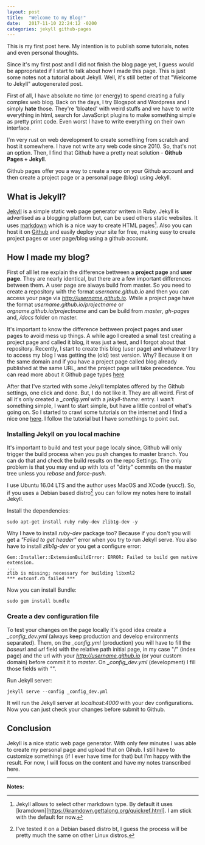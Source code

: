 ```yaml
---
layout: post
title:  "Welcome to my Blog!"
date:   2017-11-10 22:24:12 -0200
categories: jekyll github-pages
---
```


This is my first post here. My intention is to publish some tutorials, notes and even personal thoughts. 

Since it's my first post and I did not finish the blog page yet, I guess would be appropriated if I start to talk about how I made this page. This is just some notes not a tutorial about Jekyll. Well, it's still better of that "Welcome to Jekyll" autogenerated post.

First of all, I have absolute no time (or energy) to spend creating a fully complex web blog. Back on the days, I try Blogspot and Wordpress and I simply **hate** those. They're 'bloated' with weird stuffs and we have to write everything in html, search for JavaScript plugins to make something simple as pretty print code. Even worst I have to write everything on their own interface.

I'm very rust on web development to create something from scratch and host it somewhere. I have not write any web code since 2010. So, that's not an option. Then, I find that Github have a pretty neat solution - **Github Pages + Jekyll**.
 
Github pages offer you a way to create a repo on your Github account and then create a project page or a personal page (blog) using Jekyll.

## What is Jekyll?

[Jekyll][jekyll_page] is a simple static web page generator writem in Ruby. Jekyll is advertised as a blogging platform but, can be used others static websites. It uses [markdown][markdown_site] which is a nice way to create HTML pages[^1]. Also you can host it on [Github][github_pages] and easily deploy your site for free, making easy to create project pages or user page/blog using a github account.

## How I made my blog?

First of all let me explain the difference bettween a **project page** and **user page**. They are nearly identical, but there are a few important differences between them. A user page are always build from master. So you need to create a repository with the format *username.github.io* and then you can access your page via *http://username.github.io*. While a project page have the format *username.github.io/projectname* or *orgname.github.io/projectname* and can be build from *master*, *gh-pages* and, */docs* folder on master. 

It's important to know the difference bettween project pages and user pages to avoid mess up things. A while ago I created a small test creating a project page and called it blog, it was just a test, and I forgot about that repository. Recently, I start to create this blog (user page) and whatever I try to access my blog I was getting the (old) test version. Why? Because it on the same domain and if you have a project page called blog already published at the same URL, and the project page will take precedence. You can read more about it Github page types [here][github_pages_help]

After that I've started with some Jekyll templates offered by the Github settings, one click and done. But, I do not like it. They are all weird. First of all it's only created a *_config.yml* with a *jekyll-theme:* entry. I wan't something simple, I want to start simple, but have a little control of what's going on. So I started to crawl some tutorials on the internet and I find a nice one [here][tutorial_jekyll]. I follow the tutorial but I have somethings to point out.

### Installing Jekyll on you local machine

It's important to build and test your page localy since, Github will only trigger the build process when you push changes to master branch. You can do that and check the build results on the repo Settings. The only problem is that you may end up with lots of "dirty" commits on the master tree unless you *rebase* and *force-push*.
 
I use Ubuntu 16.04 LTS and the author uses MacOS and XCode (yucc!). So, if you uses a Debian based distro[^2] you can follow my notes here to install Jekyll. 

Install the dependencies:

```console
sudo apt-get install ruby ruby-dev zlib1g-dev -y

```

Why I have to install *ruby-dev* package too? Because if you don't you will get a *"Failed to get header"* error when you try to run Jekyll serve. You also have to install *zlib1g-dev* or you get a configure error:


```console
Gem::Installer::ExtensionBuildError: ERROR: Failed to build gem native extension.
...
zlib is missing; necessary for building libxml2
*** extconf.rb failed ***
```

Now you can install Bundle:

```console
sudo gem install bundle 
```

### Create a dev configuration file

To test your changes on the page locally it's good idea create a *_config_dev.yml* (always keep production and develop environments separated). Them, on the *_config.yml* (production) you will have to fill the *baseurl* and *url* field with the relative path initial page, in my case "/" (index page) and the url with your *http://username.github.io* (or your custom domain) before commit it to *master*. On *_config_dev.yml* (development) I fill those fields with *""*.

Run Jekyll server:

```console
jekyll serve --config _config_dev.yml

```
It will run the Jekyll server at *localhost:4000* with your dev configurations. Now you can just check your changes before submit to Github.

## Conclusion

Jekyll is a nice static web page generator. With only few minutes I was able to create my personal page and upload that on Gihub. I still have to customize somethings (if I ever have time for that) but I'm happy with the result. For now, I will focus on the content and have my notes transcribed here.

* * *

**Notes:**

[^1]: Jekyll allows to select other markdown type. By default it uses [kramdown][https://kramdown.gettalong.org/quickref.html]. I am stick with the default for now.
[^2]: I've tested it on a Debian based distro bt, I guess the process will be pretty much the same on other Linux distros.

[markdown_site]: https://github.com/adam-p/markdown-here/wiki/Markdown-Cheatsheet
[jekyll_page]: https://jekyllrb.com/
[github_pages]: https://pages.github.com/
[github_pages_help]: https://help.github.com/articles/user-organization-and-project-pages/
[tutorial_jekyll]: https://www.taniarascia.com/make-a-static-website-with-jekyll/
